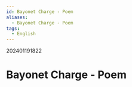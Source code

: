 ```yaml
---
id: Bayonet Charge - Poem
aliases:
  - Bayonet Charge - Poem
tags:
  - English
---
```

202401191822
# Bayonet Charge - Poem
